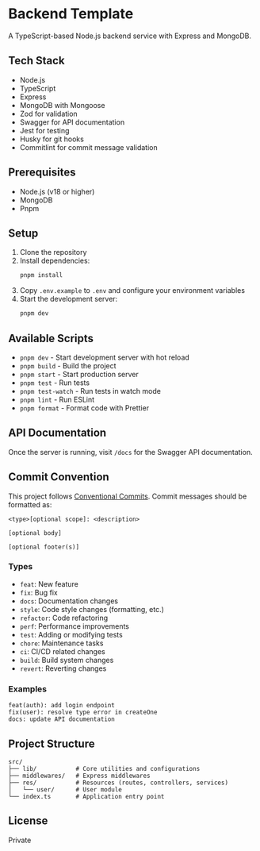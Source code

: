# Backend Template

A TypeScript-based Node.js backend service with Express and MongoDB.

## Tech Stack

- Node.js
- TypeScript
- Express
- MongoDB with Mongoose
- Zod for validation
- Swagger for API documentation
- Jest for testing
- Husky for git hooks
- Commitlint for commit message validation

## Prerequisites

- Node.js (v18 or higher)
- MongoDB
- Pnpm

## Setup

1. Clone the repository
2. Install dependencies:
   ```bash
   pnpm install
   ```
3. Copy `.env.example` to `.env` and configure your environment variables
4. Start the development server:
   ```bash
   pnpm dev
   ```

## Available Scripts

- `pnpm dev` - Start development server with hot reload
- `pnpm build` - Build the project
- `pnpm start` - Start production server
- `pnpm test` - Run tests
- `pnpm test-watch` - Run tests in watch mode
- `pnpm lint` - Run ESLint
- `pnpm format` - Format code with Prettier

## API Documentation

Once the server is running, visit `/docs` for the Swagger API documentation.

## Commit Convention

This project follows [Conventional Commits](https://www.conventionalcommits.org/). Commit messages should be formatted as:

```
<type>[optional scope]: <description>

[optional body]

[optional footer(s)]
```

### Types

- `feat`: New feature
- `fix`: Bug fix
- `docs`: Documentation changes
- `style`: Code style changes (formatting, etc.)
- `refactor`: Code refactoring
- `perf`: Performance improvements
- `test`: Adding or modifying tests
- `chore`: Maintenance tasks
- `ci`: CI/CD related changes
- `build`: Build system changes
- `revert`: Reverting changes

### Examples

```
feat(auth): add login endpoint
fix(user): resolve type error in createOne
docs: update API documentation
```

## Project Structure

```
src/
├── lib/           # Core utilities and configurations
├── middlewares/   # Express middlewares
├── res/           # Resources (routes, controllers, services)
│   └── user/      # User module
└── index.ts       # Application entry point
```

## License

Private
